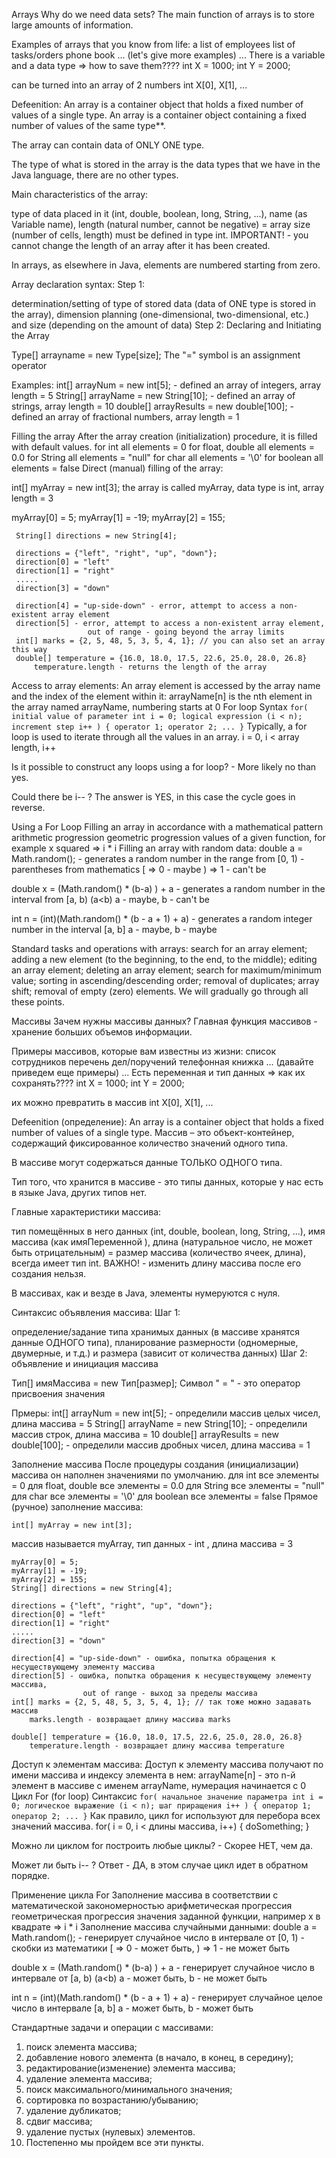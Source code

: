 Arrays
Why do we need data sets?
The main function of arrays is to store large amounts of information.

Examples of arrays that you know from life:
a list of employees
list of tasks/orders
phone book
... (let's give more examples)
...
There is a variable and a data type => how to save them???? int X = 1000; int Y = 2000;

can be turned into an array of 2 numbers int X[0], X[1], ...

Defeenition:
An array is a container object that holds a fixed number of values of a single type. An array is a container object
containing a fixed number of values of the same type**.

The array can contain data of ONLY ONE type.

The type of what is stored in the array is the data types that we have in the Java language, there are no other types.

Main characteristics of the array:

type of data placed in it (int, double, boolean, long, String, ...),
name (as Variable name),
length (natural number, cannot be negative) = array size (number of cells, length) must be defined in type int.
IMPORTANT! - you cannot change the length of an array after it has been created.

In arrays, as elsewhere in Java, elements are numbered starting from zero.

Array declaration syntax:
Step 1:

determination/setting of type of stored data (data of ONE type is stored in the array),
dimension planning (one-dimensional, two-dimensional, etc.) and size (depending on the amount of data)
Step 2: Declaring and Initiating the Array

Type[] arrayname = new Type[size]; The "=" symbol is an assignment operator

Examples: int[] arrayNum = new int[5]; - defined an array of integers, array length = 5 String[] arrayName = new
String[10]; - defined an array of strings, array length = 10 double[] arrayResults = new double[100]; - defined an array
of fractional numbers, array length = 1

Filling the array After the array creation (initialization) procedure, it is filled with default values.
for int all elements = 0
for float, double all elements = 0.0
for String all elements = "null"
for char all elements = '\0'
for boolean all elements = false
Direct (manual) filling of the array:

int[] myArray = new int[3]; the array is called myArray, data type is int, array length = 3

myArray[0] = 5; myArray[1] = -19; myArray[2] = 155;

     String[] directions = new String[4];

     directions = {"left", "right", "up", "down"};
     direction[0] = "left"
     direction[1] = "right"
     .....
     direction[3] = "down"

     direction[4] = "up-side-down" - error, attempt to access a non-existent array element
     direction[5] - error, attempt to access a non-existent array element,
                     out of range - going beyond the array limits
     int[] marks = {2, 5, 48, 5, 3, 5, 4, 1}; // you can also set an array this way
     double[] temperature = {16.0, 18.0, 17.5, 22.6, 25.0, 28.0, 26.8}
         temperature.length - returns the length of the array

Access to array elements: An array element is accessed by the array name and the index of the element within it:
arrayName[n] is the nth element in the array named arrayName, numbering starts at 0
For loop
Syntax
`for( initial value of parameter int i = 0; logical expression (i < n); increment step i++ ) {
operator 1;
operator 2;
...
}`
Typically, a for loop is used to iterate through all the values in an array. i = 0, i < array length, i++

Is it possible to construct any loops using a for loop? - More likely no than yes.

Could there be i-- ? The answer is YES, in this case the cycle goes in reverse.

Using a For Loop
Filling an array in accordance with a mathematical pattern
arithmetic progression
geometric progression
values of a given function, for example x squared => i * i
Filling an array with random data:
double a = Math.random(); - generates a random number in the range from [0, 1) - parentheses from mathematics [ => 0 -
maybe ) => 1 - can't be

double x = (Math.random() * (b-a) ) + a - generates a random number in the interval from [a, b) (a<b) a - maybe, b -
can't be

int n = (int)(Math.random() * (b - a + 1) + a) - generates a random integer number in the interval [a, b] a - maybe, b -
maybe

Standard tasks and operations with arrays:
search for an array element;
adding a new element (to the beginning, to the end, to the middle);
editing an array element;
deleting an array element;
search for maximum/minimum value;
sorting in ascending/descending order;
removal of duplicates;
array shift;
removal of empty (zero) elements.
We will gradually go through all these points.

Массивы
Зачем нужны массивы данных?
Главная функция массивов - хранение больших объемов информации.

Примеры массивов, которые вам известны из жизни:
список сотрудников
перечень дел/поручений
телефонная книжка
... (давайте приведем еще примеры)
...
Есть переменная и тип данных => как их сохранять???? int X = 1000; int Y = 2000;

их можно превратить в массив int X[0], X[1], ...

Defeenition (определение):
An array is a container object that holds a fixed number of values of a single type. Массив – это объект-контейнер,
содержащий фиксированное количество значений одного типа.

В массиве могут содержаться данные ТОЛЬКО ОДНОГО типа.

Тип того, что хранится в массиве - это типы данных, которые у нас есть в языке Java, других типов нет.

Главные характеристики массива:

тип помещённых в него данных (int, double, boolean, long, String, ...),
имя массива (как имяПеременной ),
длина (натуральное число, не может быть отрицательным) = размер массива (количество ячеек, длина), всегда имеет тип int.
ВАЖНО! - изменить длину массива после его создания нельзя.

В массивах, как и везде в Java, элементы нумеруются с нуля.

Синтаксис объявления массива:
Шаг 1:

определение/задание типа хранимых данных (в массиве хранятся данные ОДНОГО типа),
планирование размерности (одномерные, двумерные, и т.д.) и размера (зависит от количества данных)
Шаг 2: объявление и инициация массива

Тип[] имяМассива = new Тип[размер]; Символ " = " - это оператор присвоения значения

Прмеры: int[] arrayNum = new int[5]; - определили массив целых чисел, длина массива = 5 String[] arrayName = new
String[10]; - определили массив строк, длина массива = 10 double[] arrayResults = new double[100]; - определили массив
дробных чисел, длина массива = 1

Заполнение массива После процедуры создания (инициализации) массива он наполнен значениями по умолчанию.
для int все элементы = 0
для float, double все элементы = 0.0
для String все элементы = "null"
для char все элементы = '\0'
для boolean все элементы = false
Прямое (ручное) заполнение массива:

	int[] myArray = new int[3]; 

массив называется myArray, тип данных - int , длина массива = 3

	myArray[0] = 5;
	myArray[1] = -19;
	myArray[2] = 155;
    String[] directions = new String[4];

    directions = {"left", "right", "up", "down"};
    direction[0] = "left"
    direction[1] = "right"
    .....
    direction[3] = "down"

    direction[4] = "up-side-down" - ошибка, попытка обращения к несуществующему элементу массива
    direction[5] - ошибка, попытка обращения к несуществующему элементу массива, 
                    out of range - выход за пределы массива
    int[] marks = {2, 5, 48, 5, 3, 5, 4, 1}; // так тоже можно задавать массив
        marks.length - возвращает длину массива marks

    double[] temperature = {16.0, 18.0, 17.5, 22.6, 25.0, 28.0, 26.8}
        temperature.length - возвращает длину массива temperature

Доступ к элементам массива: Доступ к элементу массива получают по имени массива и индексу элемента в нем: arrayName[n] -
это n-й элемент в массиве с именем arrayName, нумерация начинается с 0
Цикл For (for loop)
Синтаксис
`for( начальное значение параметра int i = 0; логическое выражение (i < n); шаг приращения i++ ) {
оператор 1;
оператор 2;
...
}`
Как правило, цикл for используют для перебора всех значений массива. for( i = 0, i < длины массива, i++) {
doSomething; }

Можно ли циклом for построить любые циклы? - Скорее НЕТ, чем да.

Может ли быть i-- ? Ответ - ДА, в этом случае цикл идет в обратном порядке.

Применение цикла For
Заполнение массива в соответствии с математической закономерностью
арифметическая прогрессия
геометрическая прогрессия
значения заданной функции, например x в квадрате => i * i
Заполнение массива случайными данными:
double a = Math.random(); - генерирует случайное число в интервале от [0, 1) - скобки из математики [ => 0 - может
быть, ) => 1 - не может быть

double x = (Math.random() * (b-a) ) + a - генерирует случайное число в интервале от [a, b) (a<b) a - может быть, b - не
может быть

int n = (int)(Math.random() * (b - a + 1) + a) - генерирует случайное целое число в интервале [a, b] a - может быть, b -
может быть

Стандартные задачи и операции с массивами:

1. поиск элемента массива;
2. добавление нового элемента (в начало, в конец, в середину);
3. редактирование(изменение) элемента массива;
4. удаление элемента массива;
5. поиск максимального/минимального значения;
6. сортировка по возрастанию/убыванию;
7. удаление дубликатов;
8. сдвиг массива;
9. удаление пустых (нулевых) элементов.
10. Постепенно мы пройдем все эти пункты.